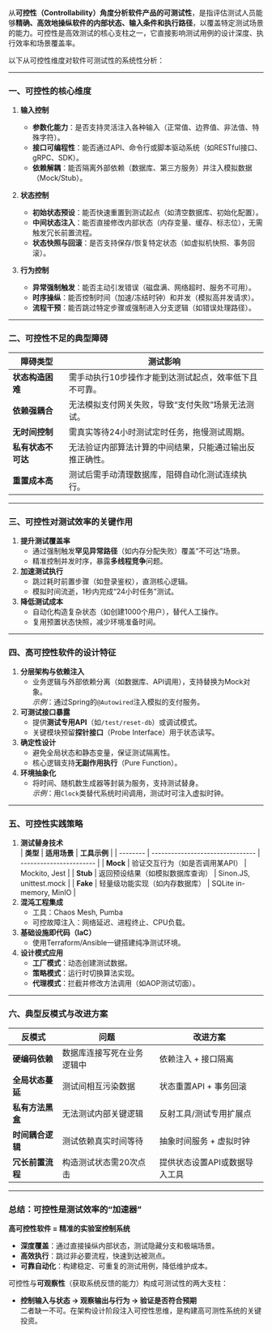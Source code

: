 从**可控性（Controllability）**角度分析软件产品的**可测试性**，是指评估测试人员能够**精确、高效地操纵软件的内部状态、输入条件和执行路径**，以覆盖特定测试场景的能力。可控性是高效测试的核心支柱之一，它直接影响测试用例的设计深度、执行效率和场景覆盖率。

以下从可控性维度对软件可测试性的系统性分析：

---

### **一、可控性的核心维度**
1. **输入控制**  
   - **参数化能力**：是否支持灵活注入各种输入（正常值、边界值、非法值、特殊字符）。  
   - **接口可编程性**：能否通过API、命令行或脚本驱动系统（如RESTful接口、gRPC、SDK）。  
   - **依赖解耦**：能否隔离外部依赖（数据库、第三方服务）并注入模拟数据（Mock/Stub）。  

2. **状态控制**  
   - **初始状态预设**：能否快速重置到测试起点（如清空数据库、初始化配置）。  
   - **中间状态注入**：能否直接修改内部状态（内存变量、缓存、标志位），无需触发冗长前置流程。  
   - **状态快照与回滚**：是否支持保存/恢复特定状态（如虚拟机快照、事务回滚）。  

3. **行为控制**  
   - **异常强制触发**：能否主动引发错误（磁盘满、网络超时、服务不可用）。  
   - **时序操纵**：能否控制时间（加速/冻结时钟）和并发（模拟高并发请求）。  
   - **流程干预**：能否跳过特定步骤或强制进入分支逻辑（如错误处理路径）。  

---

### **二、可控性不足的典型障碍**
| **障碍类型**       | **测试影响**                                             |
| ------------------ | -------------------------------------------------------- |
| **状态构造困难**   | 需手动执行10步操作才能到达测试起点，效率低下且不可靠。   |
| **依赖强耦合**     | 无法模拟支付网关失败，导致“支付失败”场景无法测试。       |
| **无时间控制**     | 需真实等待24小时测试定时任务，拖慢测试周期。             |
| **私有状态不可达** | 无法验证内部算法计算的中间结果，只能通过输出反推正确性。 |
| **重置成本高**     | 测试后需手动清理数据库，阻碍自动化测试连续执行。         |

---

### **三、可控性对测试效率的关键作用**
1. **提升测试覆盖率**  
   - 通过强制触发**罕见异常路径**（如内存分配失败）覆盖“不可达”场景。  
   - 精准控制并发时序，暴露**多线程竞争**问题。  
2. **加速测试执行**  
   - 跳过耗时前置步骤（如登录鉴权），直测核心逻辑。  
   - 模拟时间流逝，1秒内完成“24小时任务”测试。  
3. **降低测试成本**  
   - 自动化构造复杂状态（如创建1000个用户），替代人工操作。  
   - 复用预置状态快照，减少环境准备时间。  

---

### **四、高可控性软件的设计特征**
1. **分层架构与依赖注入**  
   - 业务逻辑与外部依赖分离（如数据库、API调用），支持替换为Mock对象。  
   *示例*：通过Spring的`@Autowired`注入模拟的支付服务。  
2. **可测试接口暴露**  
   - 提供**测试专用API**（如`/test/reset-db`）或调试模式。  
   - 关键模块预留**探针接口**（Probe Interface）用于状态读写。  
3. **确定性设计**  
   - 避免全局状态和静态变量，保证测试隔离性。  
   - 核心逻辑支持**无副作用执行**（Pure Function）。  
4. **环境抽象化**  
   - 将时间、随机数生成器等封装为服务，支持测试替身。  
   *示例*：用`Clock`类替代系统时间调用，测试时可注入虚拟时钟。  

---

### **五、可控性实践策略**
1. **测试替身技术**  
   | **类型** | **适用场景**                     | **工具示例**            |
   | -------- | -------------------------------- | ----------------------- |
   | **Mock** | 验证交互行为（如是否调用某API）  | Mockito, Jest           |
   | **Stub** | 返回预设结果（如模拟数据库查询） | Sinon.JS, unittest.mock |
   | **Fake** | 轻量级功能实现（如内存数据库）   | SQLite in-memory, MinIO |
2. **混沌工程集成**  
   - 工具：Chaos Mesh, Pumba  
   - 可控故障注入：网络延迟、进程终止、CPU负载。  
3. **基础设施即代码（IaC）**  
   - 使用Terraform/Ansible一键搭建纯净测试环境。  
4. **设计模式应用**  
   - **工厂模式**：动态创建测试数据。  
   - **策略模式**：运行时切换算法实现。  
   - **代理模式**：拦截并修改方法调用（如AOP测试切面）。  

---

### **六、典型反模式与改进方案**
| **反模式**       | **问题**                   | **改进方案**                  |
| ---------------- | -------------------------- | ----------------------------- |
| **硬编码依赖**   | 数据库连接写死在业务逻辑中 | 依赖注入 + 接口隔离           |
| **全局状态蔓延** | 测试间相互污染数据         | 状态重置API + 事务回滚        |
| **私有方法黑盒** | 无法测试内部关键逻辑       | 反射工具/测试专用扩展点       |
| **时间耦合逻辑** | 测试依赖真实时间等待       | 抽象时间服务 + 虚拟时钟       |
| **冗长前置流程** | 构造测试状态需20次点击     | 提供状态设置API或数据导入工具 |

---

### **总结：可控性是测试效率的“加速器”**  
**高可控性软件 = 精准的实验室控制系统**  
- **深度覆盖**：通过直接操纵内部状态，测试隐藏分支和极端场景。  
- **高效执行**：跳过非必要流程，快速到达被测点。  
- **可靠自动化**：构建稳定、可重复的测试用例，降低维护成本。  

可控性与**可观察性**（获取系统反馈的能力）构成可测试性的两大支柱：  
- **控制输入与状态 → 观察输出与行为 → 验证是否符合预期**  
二者缺一不可。在架构设计阶段注入可控性思维，是构建高可测性系统的关键投资。